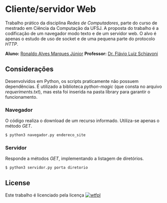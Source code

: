 # Cliente/servidor Web

Trabalho prático da disciplina _Redes de Computadores_, parte do curso de mestrado em Ciência da Computação da UFSJ. A proposta do trabalho é a codificação de um navegador modo texto e de um servidor web. O alvo é apenas o estudo de uso de socket e de uma pequena parte do protocolo _HTTP_.

**Aluno:** [Ronaldo Alves Marques Júnior](http://lattes.cnpq.br/5354493148453280)
**Professor:** [Dr. Flávio Luiz Schiavoni](http://lattes.cnpq.br/1259591090948385)

## Considerações
Desenvolvidos em Python, os scripts praticamente não possuem dependências. É utilizado a biblioteca _python-magic_ (que consta no arquivo _requeriments.txt_), mas esta foi inserida na pasta library para garantir o funcionamento.

### Navegador
O código realiza o download de um recurso informado. Utiliza-se apenas o método _GET_.
```sh
$ python3 navegador.py endereco_site
```
### Servidor
Responde a métodos _GET_, implementando a listagem de diretórios.
```sh
$ python3 servidor.py porta diretorio
```

## License
Este trabalho é licenciado pela licença [![wtfpl](http://www.wtfpl.net/wp-content/uploads/2012/12/wtfpl-badge-2.png)](http://www.wtfpl.net/about/)